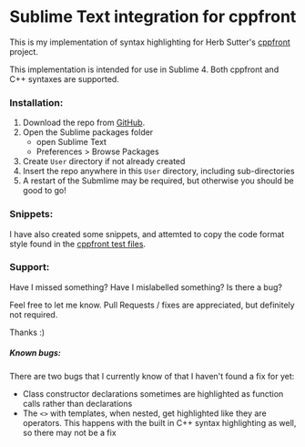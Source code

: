 # Sublime Text integration for cppfront

This is my implementation of syntax highlighting for Herb Sutter's [cppfront](https://github.com/hsutter/cppfront) project.

This implementation is intended for use in Sublime 4. Both cppfront and C++ syntaxes are supported.


### Installation:

1) Download the repo from [GitHub](https://github.com/12Thanjo/cppfront-sublime).
2) Open the Sublime packages folder
	- open Sublime Text
	- Preferences > Browse Packages
3) Create `User` directory if not already created
4) Insert the repo anywhere in this `User` directory, including sub-directories
5) A restart of the Submlime may be required, but otherwise you should be good to go!


### Snippets:
I have also created some snippets, and attemted to copy the code format style found in the [cppfront test files](https://github.com/hsutter/cppfront/tree/main/regression-tests).


### Support:
Have I missed something? Have I mislabelled something? Is there a bug?

Feel free to let me know. Pull Requests / fixes are appreciated, but definitely not required.

Thanks :)


##### Known bugs:
There are two bugs that I currently know of that I haven't found a fix for yet:

- Class constructor declarations sometimes are highlighted as function calls rather than declarations
- The `<>` with templates, when nested, get highlighted like they are operators. This happens with the built in C++ syntax highlighting as well, so there may not be a fix


